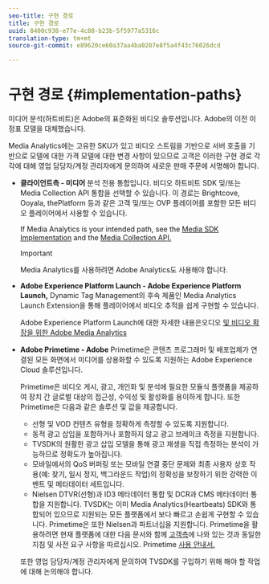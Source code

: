 ```yaml
---
seo-title: 구현 경로
title: 구현 경로
uuid: 8400c938-e77e-4c88-b23b-5f5977a5316c
translation-type: tm+mt
source-git-commit: e89620ce60a37aa4ba0207e8f5a4f43c76026dcd

---
```



# 구현 경로 {#implementation-paths}

미디어 분석(하트비트)은 Adobe의 표준화된 비디오 솔루션입니다. Adobe의 이전 이정표 모델을 대체했습니다.

Media Analytics에는 고유한 SKU가 있고 비디오 스트림을 기반으로 서버 호출을 기반으로 모델에 대한 가격 모델에 대한 변경 사항이 있으므로 고객은 이러한 구현 경로 각각에 대해 영업 담당자/계정 관리자에게 문의하여 새로운 판매 주문에 서명해야 합니다.

* **클라이언트측 - 미디어** 분석 전용 통합입니다. 비디오 하트비트 SDK 및/또는 Media Collection API 통합을 선택할 수 있습니다. 이 경로는 Brightcove, Ooyala, thePlatform 등과 같은 고객 및/또는 OVP 플레이어를 포함한 모든 비디오 플레이어에서 사용할 수 있습니다.

   If Media Analytics is your intended path, see the [Media SDK Implementation](/help/sdk-implement/setup/setup-overview.md) and the [Media Collection API.](/help/media-collection-api/mc-api-overview.md)

   >[!IMPORTANT]
   >
   >Media Analytics를 사용하려면 Adobe Analytics도 사용해야 합니다.

* **Adobe Experience Platform Launch - Adobe Experience Platform Launch,** Dynamic Tag Management의 후속 제품인 Media Analytics Launch Extension을 통해 플레이어에서 비디오 추적을 쉽게 구현할 수 있습니다.

   Adobe Experience Platform Launch에 대한 자세한 내용은오디오 [및 비디오 확장을 위한 Adobe Media Analytics](https://docs.adobelaunch.com/extension-reference/web/adobe-media-analytics-for-audio-and-video-extension)
* **Adobe Primetime - Adobe** Primetime은 콘텐츠 프로그래머 및 배포업체가 연결된 모든 화면에서 미디어를 상용화할 수 있도록 지원하는 Adobe Experience Cloud 솔루션입니다.

   Primetime은 비디오 게시, 광고, 개인화 및 분석에 필요한 모듈식 플랫폼을 제공하여 장치 간 글로벌 대상의 접근성, 수익성 및 활성화를 용이하게 합니다. 또한 Primetime은 다음과 같은 솔루션 및 값을 제공합니다.

   * 선형 및 VOD 컨텐츠 유형을 정확하게 측정할 수 있도록 지원합니다.
   * 동적 광고 삽입을 포함하거나 포함하지 않고 광고 브레이크 측정을 지원합니다.
   * TVSDK의 원활한 광고 삽입 모델을 통해 광고 재생을 직접 측정하는 분석이 가능하므로 정확도가 높아집니다.
   * 모바일에서의 QoS 버퍼링 또는 모바일 연결 중단 문제와 최종 사용자 상호 작용(예: 찾기, 일시 정지, 백그라운드 작업)의 정확성을 보장하기 위한 강력한 이벤트 및 메타데이터 세트입니다.
   * Nielsen DTVR(선형)과 ID3 메타데이터 통합 및 DCR과 CMS 메타데이터 통합을 지원합니다.
   TVSDK는 이미 Media Analytics(Heartbeats) SDK와 통합되어 있으므로 지원되는 모든 플랫폼에서 보다 빠르고 손쉽게 구현할 수 있습니다. Primetime은 또한 Nielsen과 파트너십을 지원합니다. Primetime을 활용하려면 현재 플랫폼에 대한 다음 문서와 함께 [고객측](/help/intro-to-ava/implementation-paths/client-side-path.md)에 나와 있는 것과 동일한 지침 및 사전 요구 사항을 따르십시오. Primetime [사용 안내서.](https://helpx.adobe.com/primetime/user-guide.html)

   또한 영업 담당자/계정 관리자에게 문의하여 TVSDK를 구입하기 위해 해야 할 작업에 대해 논의해야 합니다.
